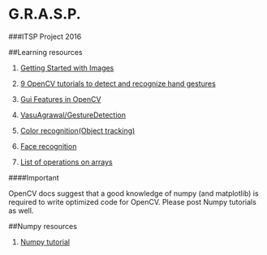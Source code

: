 # G.R.A.S.P.
###ITSP Project 2016


##Learning resources

1. [Getting Started with Images](http://opencv-python-tutroals.readthedocs.io/en/latest/py_tutorials/py_gui/py_image_display/py_image_display.html#display-image)

2. [9 OpenCV tutorials to detect and recognize hand gestures](http://www.intorobotics.com/9-opencv-tutorials-hand-gesture-detection-recognition/)

3. [Gui Features in OpenCV](http://docs.opencv.org/3.0-beta/doc/py_tutorials/py_gui/py_table_of_contents_gui/py_table_of_contents_gui.html#py-table-of-content-gui)

4. [VasuAgrawal/GestureDetection](https://github.com/VasuAgrawal/GestureDetection)

5. [Color recognition(Object tracking)](http://opencv-python-tutroals.readthedocs.io/en/latest/py_tutorials/py_imgproc/py_colorspaces/py_colorspaces.html)

6. [Face recognition](https://github.com/shantnu/FaceDetect/)
7. [List of operations on arrays](http://docs.opencv.org/2.4/modules/core/doc/operations_on_arrays.html#cv.AbsDiff)

####Important

OpenCV docs suggest that a good knowledge of numpy (and matplotlib) is required to write optimized code for OpenCV. Please post Numpy tutorials as well. 

##Numpy resources 
1. [Numpy tutorial](http://cs231n.github.io/python-numpy-tutorial/)
